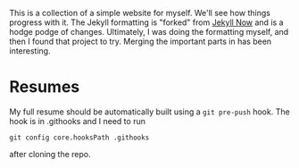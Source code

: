 This is a collection of a simple website for myself.  We'll see how
things progress with it.  The Jekyll formatting is "forked" from [Jekyll
Now](https://github.com/barryclark/jekyll-now) and is a hodge podge of
changes.  Ultimately, I was doing the formatting myself, and then I
found that project to try.  Merging the important parts in has been
interesting.

# Resumes

My full resume should be automatically built using a `git pre-push`
hook.  The hook is in .githooks and I need to run

    git config core.hooksPath .githooks

after cloning the repo.

